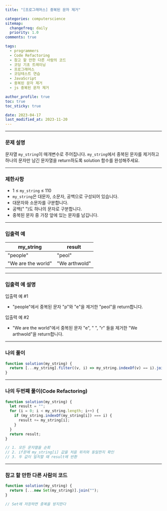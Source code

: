 ```yaml
---
title: "[프로그래머스] 중복된 문자 제거"

categories: computerscience
sitemap:
  changefreq: daily
  priority: 1.0
comments: true

tags:
  - programmers
  - Code Refactoring
  - 참고 할 만한 다른 사람의 코드
  - 코딩 기초 트레이닝
  - 프로그래머스
  - 코딩테스트 연습
  - JavaScript
  - 중복된 문자 제거
  - js 중복된 문자 제거

author_profile: true
toc: true
toc_sticky: true

date: 2023-04-17
last_modified_at: 2023-11-20
---
```


---

### 문제 설명

문자열 `my_string`이 매개변수로 주어집니다. `my_string`에서 중복된 문자를 제거하고 하나의 문자만 남긴 문자열을 return하도록 solution 함수를 완성해주세요.

---

### 제한사항

- 1 ≤ `my_string` ≤ 110
- `my_string`은 대문자, 소문자, 공백으로 구성되어 있습니다.
- 대문자와 소문자를 구분합니다.
- 공백(" ")도 하나의 문자로 구분합니다.
- 중복된 문자 중 가장 앞에 있는 문자를 남깁니다.

---

### 입출력 예

| my_string          | result        |
| ------------------ | ------------- |
| "people"           | "peol"        |
| "We are the world" | "We arthwold" |

---

### 입출력 예 설명

입출력 예 #1

- "people"에서 중복된 문자 "p"와 "e"을 제거한 "peol"을 return합니다.

입출력 예 #2

- "We are the world"에서 중복된 문자 "e", " ", "r" 들을 제거한 "We arthwold"을 return합니다.

---

### 나의 풀이

```jsx
function solution(my_string) {
  return [...my_string].filter((v, i) => my_string.indexOf(v) == i).join("");
}
```

---

### 나의 두번째 풀이(Code Refactoring)

```jsx
function solution(my_string) {
  let result = "";
  for (i = 0; i < my_string.length; i++) {
    if (my_string.indexOf(my_string[i]) === i) {
      result += my_string[i];
    }
  }
  return result;
}

// 1. 모든 문자열을 순회
// 2. if문에 my_string[i] 값을 처음 위치와 동일한지 확인
// 3. 두 값이 일치할 때 result에 반환
```

---

### 참고 할 만한 다른 사람의 코드

```jsx
function solution(my_string) {
  return [...new Set(my_string)].join("");
}

// Set에 저장하면 중복을 방지한다
```
